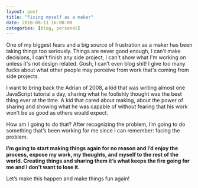 ```yaml
---
layout: post
title: "Fixing myself as a maker"
date: 2018-08-11 16:00:00
categories: [blog, personal]
---
```


One of my biggest fears and a big source of frustration as a maker has been taking things too seriously. Things are never good enough, I can't make decisions, I can't finish any side project, I can't show what I'm working on unless it's not design related. Gosh, I can’t even blog shit! I give too many fucks about what other people may perceive from work that's coming from side projects.

I want to bring back the Adrian of 2008, a kid that was writing almost one JavaScript tutorial a day, sharing what he foolishly thought was the best thing ever at the time. A kid that cared about making, about the power of sharing and showing what he was capable of without fearing that his work won't be as good as others would expect.

How am I going to do that? After recognizing the problem, I’m going to do something that’s been working for me since I can remember: facing the problem.

**I’m going to start making things again for no reason and I’d enjoy the process, expose my work, my thoughts, and myself to the rest of the world. Creating things and sharing them it’s what keeps the fire going for me and I don’t want to lose it.**

Let’s make this happen and make things fun again!